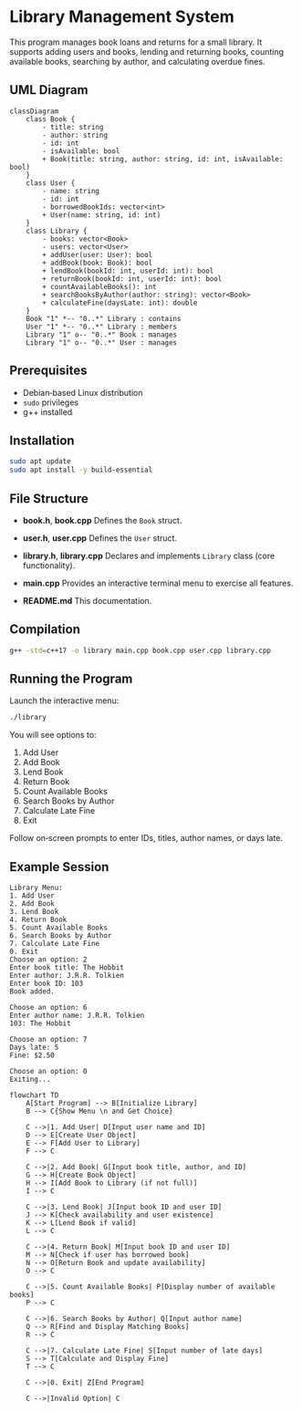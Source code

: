 # Library Management System

This program manages book loans and returns for a small library.
It supports adding users and books, lending and returning books, counting available books, searching by author, and calculating overdue fines.

## UML Diagram

```mermaid
classDiagram
    class Book {
        - title: string
        - author: string
        - id: int
        - isAvailable: bool
        + Book(title: string, author: string, id: int, isAvailable: bool)
    }
    class User {
        - name: string
        - id: int
        - borrowedBookIds: vector<int>
        + User(name: string, id: int)
    }
    class Library {
        - books: vector<Book>
        - users: vector<User>
        + addUser(user: User): bool
        + addBook(book: Book): bool
        + lendBook(bookId: int, userId: int): bool
        + returnBook(bookId: int, userId: int): bool
        + countAvailableBooks(): int
        + searchBooksByAuthor(author: string): vector<Book>
        + calculateFine(daysLate: int): double
    }
    Book "1" *-- "0..*" Library : contains
    User "1" *-- "0..*" Library : members
    Library "1" o-- "0..*" Book : manages
    Library "1" o-- "0..*" User : manages
```

## Prerequisites

- Debian‑based Linux distribution
- `sudo` privileges
- g++ installed

## Installation

```bash
sudo apt update
sudo apt install -y build-essential
```

## File Structure

- **book.h**, **book.cpp**
  Defines the `Book` struct.

- **user.h**, **user.cpp**
  Defines the `User` struct.

- **library.h**, **library.cpp**
  Declares and implements `Library` class (core functionality).

- **main.cpp**
  Provides an interactive terminal menu to exercise all features.

- **README.md**
  This documentation.

## Compilation

```bash
g++ -std=c++17 -o library main.cpp book.cpp user.cpp library.cpp
```

## Running the Program

Launch the interactive menu:

```bash
./library
```

You will see options to:

1. Add User
2. Add Book
3. Lend Book
4. Return Book
5. Count Available Books
6. Search Books by Author
7. Calculate Late Fine
8. Exit

Follow on‑screen prompts to enter IDs, titles, author names, or days late.

## Example Session

```
Library Menu:
1. Add User
2. Add Book
3. Lend Book
4. Return Book
5. Count Available Books
6. Search Books by Author
7. Calculate Late Fine
0. Exit
Choose an option: 2
Enter book title: The Hobbit
Enter author: J.R.R. Tolkien
Enter book ID: 103
Book added.

Choose an option: 6
Enter author name: J.R.R. Tolkien
103: The Hobbit

Choose an option: 7
Days late: 5
Fine: $2.50

Choose an option: 0
Exiting...
```



```mermaid
flowchart TD
    A[Start Program] --> B[Initialize Library]
    B --> C{Show Menu \n and Get Choice}
    
    C -->|1. Add User| D[Input user name and ID]
    D --> E[Create User Object]
    E --> F[Add User to Library]
    F --> C

    C -->|2. Add Book| G[Input book title, author, and ID]
    G --> H[Create Book Object]
    H --> I[Add Book to Library (if not full)]
    I --> C

    C -->|3. Lend Book| J[Input book ID and user ID]
    J --> K[Check availability and user existence]
    K --> L[Lend Book if valid]
    L --> C

    C -->|4. Return Book| M[Input book ID and user ID]
    M --> N[Check if user has borrowed book]
    N --> O[Return Book and update availability]
    O --> C

    C -->|5. Count Available Books| P[Display number of available books]
    P --> C

    C -->|6. Search Books by Author| Q[Input author name]
    Q --> R[Find and Display Matching Books]
    R --> C

    C -->|7. Calculate Late Fine| S[Input number of late days]
    S --> T[Calculate and Display Fine]
    T --> C

    C -->|0. Exit| Z[End Program]

    C -->|Invalid Option| C
```